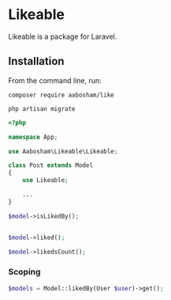 # Likeable

Likeable is a package for Laravel.

## Installation

From the command line, run:

```
composer require aabosham/like
```

```
php artisan migrate
```

```php
<?php

namespace App;

use Aabosham\Likeable\Likeable;

class Post extends Model
{
    use Likeable;

    ...
}
```

```php
$model->isLikedBy();


$model->liked();

$model->likedsCount();
```

### Scoping

```php
$models = Model::likedBy(User $user)->get();
```
